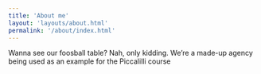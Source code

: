```yaml
---
title: 'About me'
layout: 'layouts/about.html'
permalink: '/about/index.html'
---
```


Wanna see our foosball table? Nah, only kidding. We’re a made-up
agency being used as an example for the Piccalilli course
